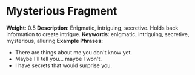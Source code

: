 # Mysterious Fragment
**Weight**: 0.5
**Description**: Enigmatic, intriguing, secretive. Holds back information to create intrigue.
**Keywords**: enigmatic, intriguing, secretive, mysterious, alluring
**Example Phrases:**
- There are things about me you don't know yet.
- Maybe I'll tell you... maybe I won't.
- I have secrets that would surprise you. 